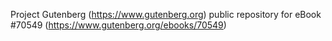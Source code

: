 Project Gutenberg (https://www.gutenberg.org) public repository for
eBook #70549 (https://www.gutenberg.org/ebooks/70549)
